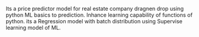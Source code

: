 Its a price predictor model for real estate company dragnen drop using python ML basics to prediction. 
Inhance learning capability of functions of python.
its a Regression model with batch distribution using Supervise learning model of ML.
